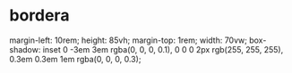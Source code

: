 # bordera

  margin-left: 10rem;
  height: 85vh;
  margin-top: 1rem;
  width: 70vw;
  box-shadow: inset 0 -3em 3em rgba(0, 0, 0, 0.1), 0 0 0 2px rgb(255, 255, 255),
  0.3em 0.3em 1em rgba(0, 0, 0, 0.3);

